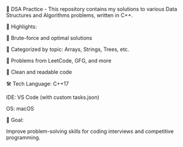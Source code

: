 📘 DSA Practice - 
This repository contains my solutions to various Data Structures and Algorithms problems, written in C++.

🚀 Highlights:

🔹 Brute-force and optimal solutions

🔹 Categorized by topic: Arrays, Strings, Trees, etc.

🔹 Problems from LeetCode, GFG, and more

🔹 Clean and readable code

🛠 Tech
Language: C++17

IDE: VS Code (with custom tasks.json)

OS: macOS

🧠 Goal:

Improve problem-solving skills for coding interviews and competitive programming.
